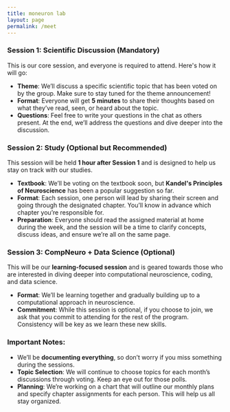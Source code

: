 ```yaml
---
title: moneuron lab
layout: page
permalink: /meet
---
```


### **Session 1: Scientific Discussion (Mandatory)**
This is our core session, and everyone is required to attend. Here's how it will go:
- **Theme**: We’ll discuss a specific scientific topic that has been voted on by the group. Make sure to stay tuned for the theme announcement!
- **Format**: Everyone will get **5 minutes** to share their thoughts based on what they’ve read, seen, or heard about the topic.
- **Questions**: Feel free to write your questions in the chat as others present. At the end, we’ll address the questions and dive deeper into the discussion.
  
### **Session 2: Study (Optional but Recommended)**
This session will be held **1 hour after Session 1** and is designed to help us stay on track with our studies.
- **Textbook**: We’ll be voting on the textbook soon, but **Kandel's Principles of Neuroscience** has been a popular suggestion so far.
- **Format**: Each session, one person will lead by sharing their screen and going through the designated chapter. You’ll know in advance which chapter you’re responsible for.
- **Preparation**: Everyone should read the assigned material at home during the week, and the session will be a time to clarify concepts, discuss ideas, and ensure we’re all on the same page.

### **Session 3: CompNeuro + Data Science (Optional)**
This will be our **learning-focused session** and is geared towards those who are interested in diving deeper into computational neuroscience, coding, and data science.
- **Format**: We’ll be learning together and gradually building up to a computational approach in neuroscience.
- **Commitment**: While this session is optional, if you choose to join, we ask that you commit to attending for the rest of the program. Consistency will be key as we learn these new skills.

### **Important Notes:**
- We’ll be **documenting everything**, so don’t worry if you miss something during the sessions.
- **Topic Selection**: We will continue to choose topics for each month’s discussions through voting. Keep an eye out for those polls.
- **Planning**: We’re working on a chart that will outline our monthly plans and specify chapter assignments for each person. This will help us all stay organized.
